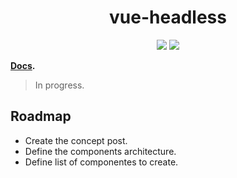 <h1 style="text-align:center;">vue-headless</h1>

<p style="text-align:center">
  <img src="https://img.shields.io/badge/License-MIT-green.svg"/>
  <img src="https://badge.fury.io/js/vue-headless.svg"/>
</p>


**[Docs](https://vue-headless.netlify.com/).**

> In progress.

## Roadmap

- Create the concept post.
- Define the components architecture.
- Define list of componentes to create.